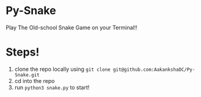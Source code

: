 # Py-Snake
Play The Old-school Snake Game on your Terminal!!

# Steps!
1. clone the repo locally using `git clone git@github.com:AakankshaDC/Py-Snake.git`
2. cd into the repo
3. run `python3 snake.py` to start!
